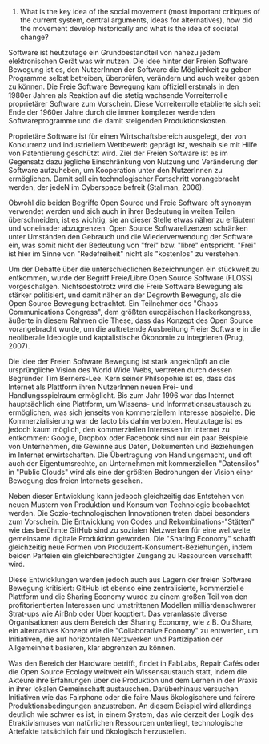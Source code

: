 1. What is the key idea of the social movement (most important critiques of the current system, central arguments, ideas for alternatives), how did the movement develop historically and what is the idea of societal change?


Software ist heutzutage ein Grundbestandteil von nahezu jedem elektronischen Gerät was wir nutzen. Die Idee hinter der Freien Software Bewegung ist es, den NutzerInnen der Software die Möglichkeit zu geben Programme selbst betreiben, überprüfen, verändern und auch weiter geben zu können. Die Freie Software Bewegung kam offiziell erstmals in den 1980er Jahren als Reaktion auf die stetig wachsende Vorreiterrolle proprietärer Software zum Vorschein. Diese Vorreiterrolle etablierte sich seit Ende der 1960er Jahre durch die immer komplexer werdenden Softwareprogramme und die damit steigenden Produktionskosten.

Proprietäre Software ist für einen Wirtschaftsbereich ausgelegt, der von Konkurrenz und industriellem Wettbewerb geprägt ist, weshalb sie mit Hilfe von Patentierung geschützt wird. Ziel der Freien Software ist es im Gegensatz dazu jegliche Einschränkung von Nutzung und Veränderung der Software aufzuheben, um Kooperation unter den NutzerInnen zu ermöglichen. Damit soll ein technologischer Fortschritt vorangebracht werden, der jedeN im Cyberspace befreit (Stallman, 2006).

Obwohl die beiden Begriffe Open Source und Freie Software oft synonym verwendet werden und sich auch in ihrer Bedeutung in weiten Teilen überschneiden, ist es wichtig, sie an dieser Stelle etwas näher zu erläutern und voneinader abzugrenzen. Open Source Softwarelizenzen schränken unter Umständen den Gebrauch und die Wiederverwendung der Software ein, was somit nicht der Bedeutung von "frei" bzw. "libre" entspricht. "Frei" ist hier im Sinne von "Redefreiheit" nicht als "kostenlos" zu verstehen.

Um der Debatte über die unterschiedlichen Bezeichnungen ein stückweit zu entkommen, wurde der Begriff Freie/Libre Open Source Software (FLOSS) vorgeschalgen. Nichtsdestotrotz wird die Freie Software Bewegung als stärker politisiert, und damit näher an der Degrowth Bewegung, als die Open Source Bewegung betrachtet. Ein Teilnehmer des "Chaos Communications Congress", dem größten europäischen Hackerkongress, äußerte in diesem Rahmen die These, dass das Konzept des Open Source vorangebracht wurde, um die auftretende Ausbreitung Freier Software in die neoliberale Ideologie und kaptalistische Ökonomie zu integrieren (Prug, 2007).

Die Idee der Freien Software Bewegung ist stark angeknüpft an die ursprüngliche Vision des World Wide Webs, vertreten durch dessen Begründer Tim Berners-Lee. Kern seiner Philsopohie ist es, dass das Internet als Plattform ihren NutzerInnen neuen Frei- und Handlungsspielraum ermöglicht. Bis zum Jahr 1996 war das Internet hauptsächlich eine Plattform, um Wissens- und Informationsaustausch zu ermöglichen, was sich jenseits von kommerziellem Interesse abspielte. Die Kommerzialisierung war de facto bis dahin verboten. Heutzutage ist es jedoch kaum möglich, den kommerziellen Interessen im Internet zu entkommen: Google, Dropbox oder Facebook sind nur ein paar Beispiele von Unternehmen, die Gewinne aus Daten, Dokumenten und Beziehungen im Internet erwirtschaften. Die Übertragung von Handlungsmacht, und oft auch der Eigentumsrechte, an Unternehmen mit kommerziellen "Datensilos" in "Public Clouds" wird als eine der größten Bedrohungen der Vision einer Bewegung des freien Internets gesehen.

Neben dieser Entwicklung kann jedeoch gleichzeitig das Entstehen von neuen Mustern von Produktion und Konsum von Technologie beobachtet werden. Die Sozio-technologischen Innovationen treten dabei besonders zum Vorschein. Die Entwicklung von Codes und Rekombinations-"Stätten" wie das berühmte GitHub sind zu sozialen Netzwerken für eine weltweite, gemeinsame digitale Produktion geworden. Die "Sharing Economy" schafft gleichzeitig neue Formen von Produzent-Konsument-Beziehungen, indem beiden Parteien ein gleichberechtigter Zungang zu Ressourcen verschafft wird.

Diese Entwicklungen werden jedoch auch aus Lagern der freien Software Bewegung kritisiert: GitHub ist ebenso eine zentralisierte, kommerzielle Plattform und die Sharing Economy wurde zu einem großen Teil von den profitorientierten Interessen und umstrittenen Modellen milliardenschwerer Strat-ups wie AirBnb oder Uber kooptiert. Das veranlasste diverse Organisationen aus dem Bereich der Sharing Economy, wie z.B. OuiShare, ein alternatives Konzept wie die "Collaborative Economy" zu entwerfen, um Initiativen, die auf horizontalen Netzwerken und Partizipation der Allgemeinheit basieren, klar abgrenzen zu können.

Was den Bereich der Hardware betrifft, findet in FabLabs, Repair Cafés oder die Open Source Ecology weltweit ein Wissensaustauch statt, indem die Akteure ihre Erfahrungen über die Produktion und dem Lernen in der Praxis in ihrer lokalen Gemeinschaft austauschen. Darüberhinaus versuchen Initiativen wie das Fairphone oder die faire Maus ökologischere und fairere Produktionsbedingungen anzustreben. An diesem Beispiel wird allerdings deutlich wie schwer es ist, in einem System, das wie derzeit der Logik des Etraktivismuses von natürlichen Ressourcen unterliegt, technologische Artefakte tatsächlich fair und ökologisch herzustellen.
